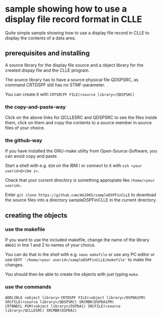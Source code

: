 # sample showing how to use a display file record format in CLLE
Quite simple sample showing how to use a display file record in CLLE to display the contents of a data area.

## prerequisites and installing
A source library for the display file source and a object library for the created dispay file and the CLLE program.

The source library has to have a source physical file QDSPSRC, as command CRTDSPF still has no STMF-parameter.

You can create it with
`CRTSRCPF FILE(<source library>/QDSPSRC)`         

### the copy-and-paste-way

Click on the above links for QCLLESRC and QDSPSRC to see the files inside them, click on them and copy the contents to a source member in source files of your choice.

### the github-way
If you have installed the GNU-make utility from Open-Source-Software, you can avoid copy and paste.

Start a shell with e.g. `QSH` on the IBM i or connect to it with `ssh <your userid>@<ibm i>`.

Check that your current directory is something appropiate like `/home/<your userid>`.

Enter `git clone https://github.com/AG1965/sampleDSPFinCLLE` to download the source files into a directory sampleDSPFinCLLE in the current directory.


## creating the objects

### use the makefile
If you want to use the included makefile, change the name of the library `ANGO1` in line 1 and 2 to names of your choice.

You can do that in the shell with e.g. `nano makefile` or use any PC editor or use `EDTF '/home/<your userid>/sampleDSPFinCLLE/makefile'` to make the changes.

You should then be able to create the objects with just typing `make`.

### use the commands

`ADDLIBLE <object library>`
`CRTDSPF FILE(<object library>/DSPDA1FM) SRCFILE(<source library>/QDSPSRC) SRCMBR(DSPDA1FM)`      
`CRTBNDCL PGM(<object library>/DSPDA1) SRCFILE(<source library>/QCLLESRC) SRCMBR(DSPDA1)`         

